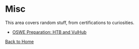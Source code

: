 # Misc

This area covers random stuff, from certifications to curiosities. 

* [OSWE Preparation: HTB and VulHub](./HTB-VH-OSWE/)

[Back to Home](https://klezvirus.github.io/)
